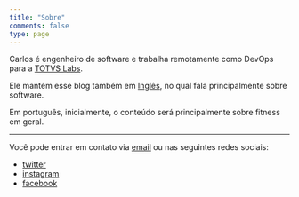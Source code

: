 ```yaml
---
title: "Sobre"
comments: false
type: page
---
```


Carlos é engenheiro de software e trabalha remotamente como DevOps para a
[TOTVS Labs](http://totvslabs.com).

Ele mantém esse blog também em [Inglês](https://carlosbecker.com), no qual
fala principalmente sobre software.

Em português, inicialmente, o conteúdo será principalmente sobre fitness
em geral.

---

Você pode entrar em contato via [email](mailto:contato@carlosbecker.com) ou
nas seguintes redes sociais:

- [twitter](https://twitter.com/caarlos0)
- [instagram](https://instagram.com/caarlos0)
- [facebook](https://facebook.com/caarlos0)

